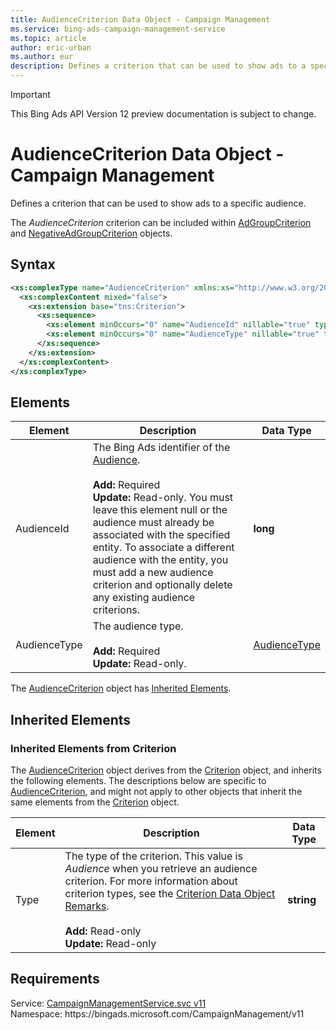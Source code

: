 ```yaml
---
title: AudienceCriterion Data Object - Campaign Management
ms.service: bing-ads-campaign-management-service
ms.topic: article
author: eric-urban
ms.author: eur
description: Defines a criterion that can be used to show ads to a specific audience.
---
```

> [!IMPORTANT]
> This Bing Ads API Version 12 preview documentation is subject to change.
# AudienceCriterion Data Object - Campaign Management
Defines a criterion that can be used to show ads to a specific audience.

The *AudienceCriterion* criterion can be included within [AdGroupCriterion](../campaign-management-service/adgroupcriterion.md) and [NegativeAdGroupCriterion](../campaign-management-service/negativeadgroupcriterion.md) objects. 

## Syntax
```xml
<xs:complexType name="AudienceCriterion" xmlns:xs="http://www.w3.org/2001/XMLSchema">
  <xs:complexContent mixed="false">
    <xs:extension base="tns:Criterion">
      <xs:sequence>
        <xs:element minOccurs="0" name="AudienceId" nillable="true" type="xs:long" />
        <xs:element minOccurs="0" name="AudienceType" nillable="true" type="tns:AudienceType" />
      </xs:sequence>
    </xs:extension>
  </xs:complexContent>
</xs:complexType>
```

## <a name="elements"></a>Elements

|Element|Description|Data Type|
|-----------|---------------|-------------|
|<a name="audienceid"></a>AudienceId|The Bing Ads identifier of the [Audience](../campaign-management-service/audience.md).<br/><br/>**Add:** Required<br/>**Update:** Read-only. You must leave this element null or the audience must already be associated with the specified entity. To associate a different audience with the entity, you must add a new audience criterion and optionally delete any existing audience criterions.|**long**|
|<a name="audiencetype"></a>AudienceType|The audience type.<br/><br/>**Add:** Required<br/>**Update:** Read-only. |[AudienceType](audiencetype.md)|

The [AudienceCriterion](audiencecriterion.md) object has [Inherited Elements](#inheritedelements).

## <a name="inheritedelements"></a>Inherited Elements

### <a name="inheritedelementscriterion"></a>Inherited Elements from Criterion
The [AudienceCriterion](audiencecriterion.md) object derives from the [Criterion](criterion.md) object, and inherits the following elements. The descriptions below are specific to [AudienceCriterion](audiencecriterion.md), and might not apply to other objects that inherit the same elements from the [Criterion](criterion.md) object.  

|Element|Description|Data Type|
|-----------|---------------|-------------|
|<a name="type"></a>Type|The type of the criterion. This value is *Audience* when you retrieve an audience criterion. For more information about criterion types, see the [Criterion Data Object Remarks](../campaign-management-service/criterion.md#remarks).<br/><br/>**Add:** Read-only<br/>**Update:** Read-only|**string**|

## Requirements
Service: [CampaignManagementService.svc v11](https://campaign.api.bingads.microsoft.com/Api/Advertiser/CampaignManagement/v11/CampaignManagementService.svc)  
Namespace: https\://bingads.microsoft.com/CampaignManagement/v11  

